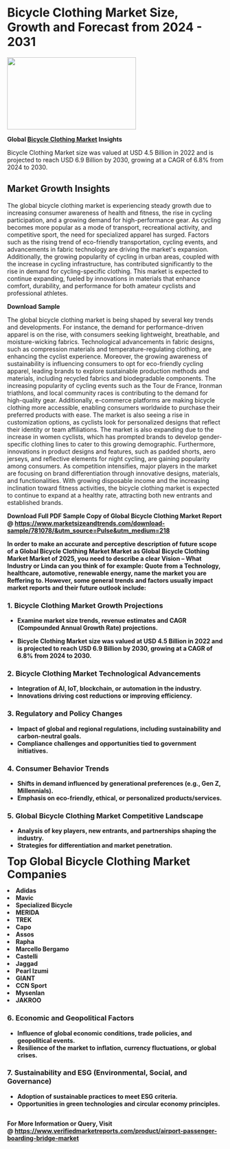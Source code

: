<H1>Bicycle Clothing Market Size, Growth and Forecast from 2024 - 2031</H1><img class="aligncenter size-medium wp-image-584254" src="https://thirdeyenews.in/wp-content/uploads/2024/09/Global-Market-Research-300x168.jpeg" alt="" width="300" height="168" /><p><strong>Global&nbsp;<a href="https://www.marketsizeandtrends.com/download-sample/781078/&amp;utm_source=Pulse&amp;utm_medium=218">Bicycle Clothing Market</a> Insights</strong></p><p>Bicycle Clothing Market size was valued at USD 4.5 Billion in 2022 and is projected to reach USD 6.9 Billion by 2030, growing at a CAGR of 6.8% from 2024 to 2030.</p><p><h2>Market Growth Insights</h2> <p>The global bicycle clothing market is experiencing steady growth due to increasing consumer awareness of health and fitness, the rise in cycling participation, and a growing demand for high-performance gear. As cycling becomes more popular as a mode of transport, recreational activity, and competitive sport, the need for specialized apparel has surged. Factors such as the rising trend of eco-friendly transportation, cycling events, and advancements in fabric technology are driving the market's expansion. Additionally, the growing popularity of cycling in urban areas, coupled with the increase in cycling infrastructure, has contributed significantly to the rise in demand for cycling-specific clothing. This market is expected to continue expanding, fueled by innovations in materials that enhance comfort, durability, and performance for both amateur cyclists and professional athletes.</p> <p><strong>Download Sample</strong></p> <p>The global bicycle clothing market is being shaped by several key trends and developments. For instance, the demand for performance-driven apparel is on the rise, with consumers seeking lightweight, breathable, and moisture-wicking fabrics. Technological advancements in fabric designs, such as compression materials and temperature-regulating clothing, are enhancing the cyclist experience. Moreover, the growing awareness of sustainability is influencing consumers to opt for eco-friendly cycling apparel, leading brands to explore sustainable production methods and materials, including recycled fabrics and biodegradable components. The increasing popularity of cycling events such as the Tour de France, Ironman triathlons, and local community races is contributing to the demand for high-quality gear. Additionally, e-commerce platforms are making bicycle clothing more accessible, enabling consumers worldwide to purchase their preferred products with ease. The market is also seeing a rise in customization options, as cyclists look for personalized designs that reflect their identity or team affiliations. The market is also expanding due to the increase in women cyclists, which has prompted brands to develop gender-specific clothing lines to cater to this growing demographic. Furthermore, innovations in product designs and features, such as padded shorts, aero jerseys, and reflective elements for night cycling, are gaining popularity among consumers. As competition intensifies, major players in the market are focusing on brand differentiation through innovative designs, materials, and functionalities. With growing disposable income and the increasing inclination toward fitness activities, the bicycle clothing market is expected to continue to expand at a healthy rate, attracting both new entrants and established brands. </p> <p><strong></p><p><span class=""><strong>Download Full PDF Sample Copy of Global Bicycle Clothing Market Report</strong> @ <a href="https://www.marketsizeandtrends.com/download-sample/781078/&amp;utm_source=Pulse&amp;utm_medium=218" target="_blank">https://www.marketsizeandtrends.com/download-sample/781078/&amp;utm_source=Pulse&amp;utm_medium=218</a></span></p><p>In order to make an accurate and perceptive description of future scope of a Global&nbsp;Bicycle Clothing Market Market as Global&nbsp;Bicycle Clothing Market Market of 2025, you need to describe a clear Vision &ndash; What Industry or Linda can you think of for example: Quote from a Technology, healthcare, automotive, renewable energy, name the market you are Reffering to. However, some general trends and factors usually impact market reports and their future outlook include:</p><h3>1.&nbsp;<strong>Bicycle Clothing Market Growth Projections</strong></h3><ul><li>Examine market size trends, revenue estimates and CAGR (Compounded Annual Growth Rate) projections.</li><li><p>Bicycle Clothing Market size was valued at USD 4.5 Billion in 2022 and is projected to reach USD 6.9 Billion by 2030, growing at a CAGR of 6.8% from 2024 to 2030.</p></li></ul><h3>2.&nbsp;<strong>Bicycle Clothing Market Technological Advancements</strong></h3><ul><li>Integration of AI, IoT, blockchain, or automation in the industry.</li><li>Innovations driving cost reductions or improving efficiency.</li></ul><h3>3.&nbsp;<strong>Regulatory and Policy Changes</strong></h3><ul><li>Impact of global and regional regulations, including sustainability and carbon-neutral goals.</li><li>Compliance challenges and opportunities tied to government initiatives.</li></ul><h3>4.&nbsp;<strong>Consumer Behavior Trends</strong></h3><ul><li>Shifts in demand influenced by generational preferences (e.g., Gen Z, Millennials).</li><li>Emphasis on eco-friendly, ethical, or personalized products/services.</li></ul><h3>5.&nbsp;<strong>Global Bicycle Clothing Market Competitive Landscape</strong></h3><ul><li>Analysis of key players, new entrants, and partnerships shaping the industry.</li><li>Strategies for differentiation and market penetration.</li></ul><p data-pm-slice="1 1 []"><span style="color: inherit; font-family: inherit; font-size: 25px;">Top Global Bicycle Clothing Market Companies</span></p><div class="" data-test-id=""><p><li>Adidas</li><li> Mavic</li><li> Specialized Bicycle</li><li> MERIDA</li><li> TREK</li><li> Capo</li><li> Assos</li><li> Rapha</li><li> Marcello Bergamo</li><li> Castelli</li><li> Jaggad</li><li> Pearl Izumi</li><li> GIANT</li><li> CCN Sport</li><li> Mysenlan</li><li> JAKROO</li></p></div><h3>6.&nbsp;<strong>Economic and Geopolitical Factors</strong></h3><ul><li>Influence of global economic conditions, trade policies, and geopolitical events.</li><li>Resilience of the market to inflation, currency fluctuations, or global crises.</li></ul><h3>7.&nbsp;<strong>Sustainability and ESG (Environmental, Social, and Governance)</strong></h3><ul><li>Adoption of sustainable practices to meet ESG criteria.</li><li>Opportunities in green technologies and circular economy principles.</li></ul><h2><strong style="font-size: 14px;">For More Information or Query, Visit @&nbsp;</strong><a style="background-color: #ffffff; font-size: 14px;" href="https://www.marketsizeandtrends.com/report/bicycle-clothing-market/" target="_blank">https://www.verifiedmarketreports.com/product/airport-passenger-boarding-bridge-market</a></h2>
